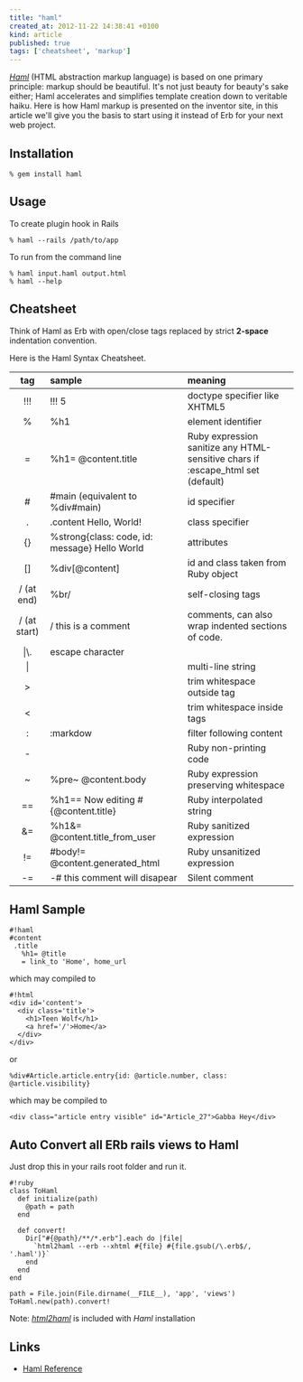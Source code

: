 ```yaml
---
title: "haml"
created_at: 2012-11-22 14:38:41 +0100
kind: article
published: true
tags: ['cheatsheet', 'markup']
---
```


*[Haml](http://haml.info/)* (HTML abstraction markup language) is based on one primary principle: markup should be beautiful. It's not just beauty for beauty's sake either; Haml accelerates and simplifies template creation down to veritable haiku. Here is how Haml markup is presented on the inventor site, in this article we'll give you the basis to start using it instead of Erb for your next web project.

<!-- more -->

## Installation

	% gem install haml

## Usage
	
To create plugin hook in Rails
	
	% haml --rails /path/to/app

To run from the command line

	% haml input.haml output.html
	% haml --help

## Cheatsheet

Think of Haml as Erb with open/close tags replaced by strict **2-space** indentation convention.

Here is the Haml Syntax Cheatsheet.

|tag|sample|meaning|
|:-:|:-|:-|
|!!!|!!! 5|doctype specifier like XHTML5|
|%|%h1|element identifier|
|=|%h1= @content.title|Ruby expression<br />sanitize any HTML-sensitive chars if :escape_html set (default)|
|#|#main (equivalent to %div#main)|id specifier|
|.|.content Hello, World!|class specifier|
|{}|%strong{class: code, id: message} Hello World|attributes|
|[]|%div[@content]|id and class taken from Ruby object|
|/ (at end)|%br/|self-closing tags|
|/ (at start)|/ this is a comment|comments, can also wrap indented sections of code.|
|\\|\\.|escape character|
|\|| |multi-line string|
|>| |trim whitespace outside tag|
|<| |trim whitespace inside tags|
|:|:markdow|filter following content|
|-| |Ruby non-printing code|
|~|%pre~ @content.body|Ruby expression preserving whitespace|
|==|%h1== Now editing #{@content.title}|Ruby interpolated string|
|&=|%h1&= @content.title_from_user|Ruby sanitized expression|
|!=|#body!= @content.generated_html|Ruby unsanitized expression|
|-=|-# this comment will disapear|Silent comment|


## Haml Sample

	#!haml
	#content
	 .title
	   %h1= @title
	   = link_to 'Home', home_url

which may compiled to 

	#!html
	<div id='content'>
	  <div class='title'>
	    <h1>Teen Wolf</h1>
	    <a href='/'>Home</a>
	  </div>
	</div>

or

	%div#Article.article.entry{id: @article.number, class: @article.visibility}

which may be compiled to 

	<div class="article entry visible" id="Article_27">Gabba Hey</div>

## Auto Convert all ERb rails views to Haml

Just drop this in your rails root folder and run it.

	#!ruby
	class ToHaml
	  def initialize(path)
	    @path = path
	  end
	  
	  def convert!
	    Dir["#{@path}/**/*.erb"].each do |file|
	      `html2haml --erb --xhtml #{file} #{file.gsub(/\.erb$/, '.haml')}`
	    end
	  end
	end
	
	path = File.join(File.dirname(__FILE__), 'app', 'views')
	ToHaml.new(path).convert!

Note: *[html2haml](https://github.com/haml/html2haml)* is included with *Haml* installation

## Links
* [Haml Reference](http://haml.info/docs/yardoc/file.REFERENCE.html)